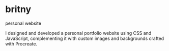 # britny
personal website




I designed and developed a personal portfolio website using CSS and JavaScript, complementing it with custom images and backgrounds crafted with Procreate.
